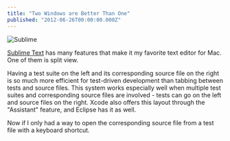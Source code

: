 ```yaml
---
title: "Two Windows are Better Than One"
published: "2012-06-26T00:00:00.000Z"
---
```


![Sublime](/images/posts/sublime.png "Sublime")

[Sublime Text](http://www.sublimetext.com) has many features that make it my favorite text editor for Mac. One of them is split view.

Having a test suite on the left and its corresponding source file on the right is so much more efficient for test-driven development than tabbing between tests and source files. This system works especially well when multiple test suites and corresponding source files are involved - tests can go on the left and source files on the right. Xcode also offers this layout through the "Assistant" feature, and Eclipse has it as well.

Now if I only had a way to open the corresponding source file from a test file with a keyboard shortcut.